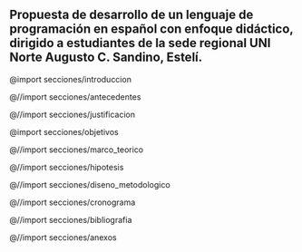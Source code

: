 <!-- Protocolo para Tesis. v0.0.1
    Por:
        - Luis González
        - Bayardo Falcón
        - Jean Torrez
 -->

<section id="portada">
<h1>Propuesta de desarrollo de un lenguaje de programación en español con enfoque didáctico, dirigido a estudiantes de la sede regional UNI Norte Augusto C. Sandino, Estelí.</h1>
</section>

@import secciones/introduccion

@//import secciones/antecedentes

@//import secciones/justificacion

@import secciones/objetivos

@//import secciones/marco_teorico

@//import secciones/hipotesis

@//import secciones/diseno_metodologico

@//import secciones/cronograma

@//import secciones/bibliografia

@//import secciones/anexos

